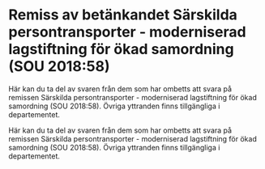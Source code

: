 # Remiss av betänkandet Särskilda persontransporter - moderniserad lagstiftning för ökad samordning (SOU 2018:58)

Här kan du ta del av svaren från dem som har ombetts att svara på remissen Särskilda persontransporter - moderniserad lagstiftning för ökad samordning (SOU 2018:58). Övriga yttranden finns tillgängliga i departementet.

Här kan du ta del av svaren från dem som har ombetts att svara på remissen Särskilda persontransporter - moderniserad lagstiftning för ökad samordning (SOU 2018:58). Övriga yttranden finns tillgängliga i departementet.
